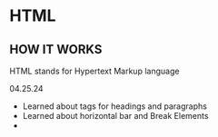 # HTML

## HOW IT WORKS

HTML stands for Hypertext Markup language


04.25.24 
- Learned about tags for headings and paragraphs
- Learned about horizontal bar and Break Elements
- 